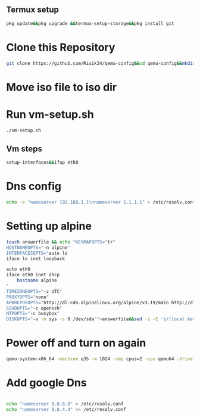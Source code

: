 ## Termux setup
```bash
pkg update&&pkg upgrade &&termux-setup-storage&&pkg install git
```

# Clone this Repository
```bash
git clone https://github.com/Risik34/qemu-config&&cd qemu-config&&mkdir iso
```
# Move iso file to iso dir

# Run vm-setup.sh
```bash
./vm-setup.sh 
```
## Vm steps
```bash
setup-interfaces&&ifup eth0
```
# Dns config
```bash
echo -e "nameserver 192.168.1.1\nnameserver 1.1.1.1" > /etc/resolv.conf
```

# Setting up alpine
```bash
touch answerfile && echo "KEYMAPOPTS="tr"
HOSTNAMEOPTS="-n alpine"
INTERFACESOPTS="auto lo
iface lo inet loopback

auto eth0
iface eth0 inet dhcp
    hostname alpine
"
TIMEZONEOPTS="-z UTC"
PROXYOPTS="none"
APKREPOSOPTS="http://dl-cdn.alpinelinux.org/alpine/v3.19/main http://dl-cdn.alpinelinux.org/alpine/v3.19/community"
SSHDOPTS="-c openssh"
NTPOPTS="-c busybox"
DISKOPTS="-v -m sys -s 0 /dev/sda"">answerfile&&sed -i -E 's/(local kernel_opts)=.*/\1="console=ttyS0"/' /sbin/setup-disk&&setup-alpine -f answerfile
```
# Power off and turn on again 
```bash
qemu-system-x86_64 -machine q35 -m 1024 -smp cpus=2 -cpu qemu64 -drive if=pflash,format=raw,read-only=on,file=$PREFIX/share/qemu/edk2-x86_64-code.fd -netdev user,id=n1,dns=8.8.8.8,hostfwd=tcp::2222-:22 -device virtio-net,netdev=n1 -nographic iso/alpine.img
```
# Add google Dns
```bash

echo "nameserver 8.8.8.8" > /etc/resolv.conf
echo "nameserver 8.8.4.4" >> /etc/resolv.conf
```

